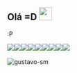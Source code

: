 ## Olá =D <img height="30px" src="https://raw.githubusercontent.com/tavareshenrique/tavareshenrique/master/gifs/Hi.gif"/>
:P

<div style="display:flex">
   <img src="https://img.shields.io/badge/TypeScript-232F3E?style=flat-square&logo=typescript&logoColor=007ACC"/>
   <img src="https://img.shields.io/badge/-Nodejs-232F3E?style=flat-square&logo=Node.js"/>
   <img src="https://img.shields.io/badge/Amazon%20AWS-232F3E?style=flat-square&logo=amazon-aws"/>
   <img src="https://img.shields.io/badge/-Linux-232F3E?style=flat-square&logo=linux"/>
   <img src="https://img.shields.io/badge/-Git-232F3E?style=flat-square&logo=git"/>
   <img src="https://img.shields.io/badge/-terraform-232F3E?style=flat-square&logo=terraform&logoColor=5c4ee5"/>
   <img src="https://img.shields.io/badge/-Docker-232F3E?style=flat-square&logo=docker"/>
   <img src="https://img.shields.io/badge/-RelationalDB-232F3E?style=flat-square"/>
   <img src="https://img.shields.io/badge/-NonRelationalDB-232F3E?style=flat-square"/>


</div> <br/>

<div style="display:flex">
   <!--<img src="https://github-readme-stats.vercel.app/api?username=gustavo-sm&show_icons=true&count_private=true&theme=tokyonight" />-->
   <img src="https://github-readme-stats.vercel.app/api/top-langs?username=gustavo-sm&show_icons=true&locale=en&layout=compact&theme=tokyonight" alt="gustavo-sm" />
</div>
